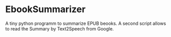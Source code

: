# EbookSummarizer
A tiny python programm to summarize EPUB beooks. A second script allows to read the Summary by Text2Speech from Google.
